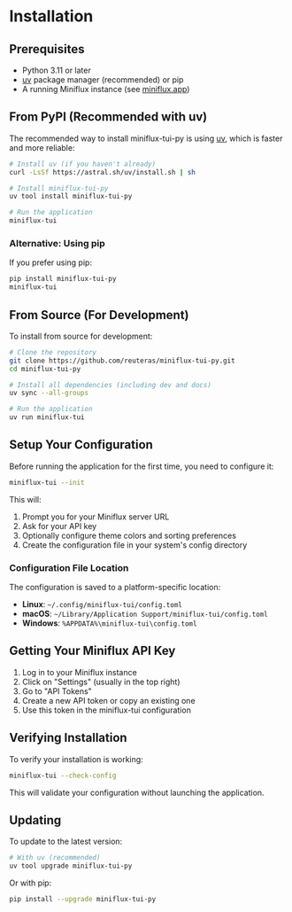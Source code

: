 # Installation

## Prerequisites

- Python 3.11 or later
- [uv](https://docs.astral.sh/uv/) package manager (recommended) or pip
- A running Miniflux instance (see [miniflux.app](https://miniflux.app))

## From PyPI (Recommended with uv)

The recommended way to install miniflux-tui-py is using [uv](https://docs.astral.sh/uv/), which is faster and more reliable:

```bash
# Install uv (if you haven't already)
curl -LsSf https://astral.sh/uv/install.sh | sh

# Install miniflux-tui-py
uv tool install miniflux-tui-py

# Run the application
miniflux-tui
```

### Alternative: Using pip

If you prefer using pip:

```bash
pip install miniflux-tui-py
miniflux-tui
```

## From Source (For Development)

To install from source for development:

```bash
# Clone the repository
git clone https://github.com/reuteras/miniflux-tui-py.git
cd miniflux-tui-py

# Install all dependencies (including dev and docs)
uv sync --all-groups

# Run the application
uv run miniflux-tui
```

## Setup Your Configuration

Before running the application for the first time, you need to configure it:

```bash
miniflux-tui --init
```

This will:
1. Prompt you for your Miniflux server URL
2. Ask for your API key
3. Optionally configure theme colors and sorting preferences
4. Create the configuration file in your system's config directory

### Configuration File Location

The configuration is saved to a platform-specific location:

- **Linux**: `~/.config/miniflux-tui/config.toml`
- **macOS**: `~/Library/Application Support/miniflux-tui/config.toml`
- **Windows**: `%APPDATA%\miniflux-tui\config.toml`

## Getting Your Miniflux API Key

1. Log in to your Miniflux instance
2. Click on "Settings" (usually in the top right)
3. Go to "API Tokens"
4. Create a new API token or copy an existing one
5. Use this token in the miniflux-tui configuration

## Verifying Installation

To verify your installation is working:

```bash
miniflux-tui --check-config
```

This will validate your configuration without launching the application.

## Updating

To update to the latest version:

```bash
# With uv (recommended)
uv tool upgrade miniflux-tui-py
```

Or with pip:

```bash
pip install --upgrade miniflux-tui-py
```
